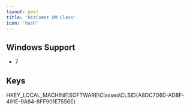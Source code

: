 ```yaml
---
layout: post
title: 'BitComet DM Class'
icon: 'hash'
---
```


## Windows Support

- 7



## Keys

HKEY_LOCAL_MACHINE\SOFTWARE\Classes\CLSID\{A8DC7D60-AD8F-491E-9A84-8FF901E7556E}


